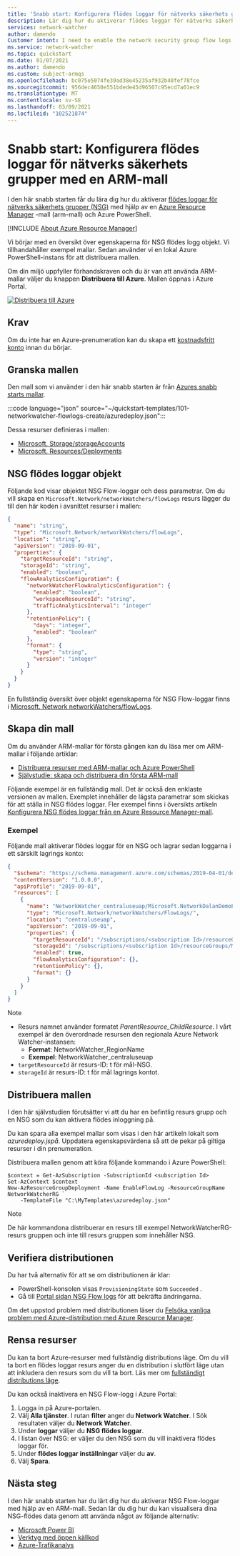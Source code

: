 ```yaml
---
title: 'Snabb start: Konfigurera flödes loggar för nätverks säkerhets grupper med hjälp av en Azure Resource Manager mall (ARM-mall)'
description: Lär dig hur du aktiverar flödes loggar för nätverks säkerhets grupper (NSG) genom programmering med hjälp av en Azure Resource Manager mall (ARM-mall) och Azure PowerShell.
services: network-watcher
author: damendo
Customer intent: I need to enable the network security group flow logs by using an Azure Resource Manager template.
ms.service: network-watcher
ms.topic: quickstart
ms.date: 01/07/2021
ms.author: damendo
ms.custom: subject-armqs
ms.openlocfilehash: bc075e5074fe39ad38e45235af932b40fef78fce
ms.sourcegitcommit: 956dec4650e551bdede45d96507c95ecd7a01ec9
ms.translationtype: MT
ms.contentlocale: sv-SE
ms.lasthandoff: 03/09/2021
ms.locfileid: "102521874"
---
```

# <a name="quickstart-configure-network-security-group-flow-logs-by-using-an-arm-template"></a>Snabb start: Konfigurera flödes loggar för nätverks säkerhets grupper med en ARM-mall

I den här snabb starten får du lära dig hur du aktiverar [flödes loggar för nätverks säkerhets grupper (NSG)](network-watcher-nsg-flow-logging-overview.md) med hjälp av en [Azure Resource Manager](../azure-resource-manager/management/overview.md) -mall (arm-mall) och Azure PowerShell.

[!INCLUDE [About Azure Resource Manager](../../includes/resource-manager-quickstart-introduction.md)]

Vi börjar med en översikt över egenskaperna för NSG flödes logg objekt. Vi tillhandahåller exempel mallar. Sedan använder vi en lokal Azure PowerShell-instans för att distribuera mallen.

Om din miljö uppfyller förhandskraven och du är van att använda ARM-mallar väljer du knappen **Distribuera till Azure**. Mallen öppnas i Azure Portal.

[![Distribuera till Azure](../media/template-deployments/deploy-to-azure.svg)](https://portal.azure.com/#create/Microsoft.Template/uri/https%3A%2F%2Fraw.githubusercontent.com%2FAzure%2Fazure-quickstart-templates%2Fmaster%2F101-networkwatcher-flowLogs-create%2Fazuredeploy.json)

## <a name="prerequisites"></a>Krav

Om du inte har en Azure-prenumeration kan du skapa ett [kostnadsfritt konto](https://azure.microsoft.com/free/?WT.mc_id=A261C142F) innan du börjar.

## <a name="review-the-template"></a>Granska mallen

Den mall som vi använder i den här snabb starten är från [Azures snabb starts mallar](https://azure.microsoft.com/resources/templates/101-networkwatcher-flowlogs-create).

:::code language="json" source="~/quickstart-templates/101-networkwatcher-flowlogs-create/azuredeploy.json":::

Dessa resurser definieras i mallen:

- [Microsoft. Storage/storageAccounts](/azure/templates/microsoft.storage/storageaccounts)
- [Microsoft. Resources/Deployments](/azure/templates/microsoft.resources/deployments)

## <a name="nsg-flow-logs-object"></a>NSG flödes loggar objekt

Följande kod visar objektet NSG Flow-loggar och dess parametrar. Om du vill skapa en `Microsoft.Network/networkWatchers/flowLogs` resurs lägger du till den här koden i avsnittet resurser i mallen:

```json
{
  "name": "string",
  "type": "Microsoft.Network/networkWatchers/flowLogs",
  "location": "string",
  "apiVersion": "2019-09-01",
  "properties": {
    "targetResourceId": "string",
    "storageId": "string",
    "enabled": "boolean",
    "flowAnalyticsConfiguration": {
      "networkWatcherFlowAnalyticsConfiguration": {
        "enabled": "boolean",
        "workspaceResourceId": "string",
        "trafficAnalyticsInterval": "integer"
      },
      "retentionPolicy": {
        "days": "integer",
        "enabled": "boolean"
      },
      "format": {
        "type": "string",
        "version": "integer"
      }
    }
  }
}
```

En fullständig översikt över objekt egenskaperna för NSG Flow-loggar finns i [Microsoft. Network networkWatchers/flowLogs](/azure/templates/microsoft.network/networkwatchers/flowlogs).

## <a name="create-your-template"></a>Skapa din mall

Om du använder ARM-mallar för första gången kan du läsa mer om ARM-mallar i följande artiklar:

- [Distribuera resurser med ARM-mallar och Azure PowerShell](../azure-resource-manager/templates/deploy-powershell.md#deploy-local-template-or-bicep-file)
- [Självstudie: skapa och distribuera din första ARM-mall](../azure-resource-manager/templates/template-tutorial-create-first-template.md)

Följande exempel är en fullständig mall. Det är också den enklaste versionen av mallen. Exemplet innehåller de lägsta parametrar som skickas för att ställa in NSG flödes loggar. Fler exempel finns i översikts artikeln [Konfigurera NSG flödes loggar från en Azure Resource Manager-mall](network-watcher-nsg-flow-logging-azure-resource-manager.md).

### <a name="example"></a>Exempel

Följande mall aktiverar flödes loggar för en NSG och lagrar sedan loggarna i ett särskilt lagrings konto:

```json
{
  "$schema": "https://schema.management.azure.com/schemas/2019-04-01/deploymentTemplate.json#",
  "contentVersion": "1.0.0.0",
  "apiProfile": "2019-09-01",
  "resources": [
    {
      "name": "NetworkWatcher_centraluseuap/Microsoft.NetworkDalanDemoPerimeterNSG",
      "type": "Microsoft.Network/networkWatchers/FlowLogs/",
      "location": "centraluseuap",
      "apiVersion": "2019-09-01",
      "properties": {
        "targetResourceId": "/subscriptions/<subscription Id>/resourceGroups/DalanDemo/providers/Microsoft.Network/networkSecurityGroups/PerimeterNSG",
        "storageId": "/subscriptions/<subscription Id>/resourceGroups/MyCanaryFlowLog/providers/Microsoft.Storage/storageAccounts/storagev2ira",
        "enabled": true,
        "flowAnalyticsConfiguration": {},
        "retentionPolicy": {},
        "format": {}
      }
    }
  ]
}
```

> [!NOTE]
> - Resurs namnet använder formatet _ParentResource_ChildResource_. I vårt exempel är den överordnade resursen den regionala Azure Network Watcher-instansen:
>    - **Format**: NetworkWatcher_RegionName
>    - **Exempel**: NetworkWatcher_centraluseuap
> - `targetResourceId` är resurs-ID: t för mål-NSG.
> - `storageId` är resurs-ID: t för mål lagrings kontot.

## <a name="deploy-the-template"></a>Distribuera mallen

I den här självstudien förutsätter vi att du har en befintlig resurs grupp och en NSG som du kan aktivera flödes inloggning på.

Du kan spara alla exempel mallar som visas i den här artikeln lokalt som *azuredeploy.jspå*. Uppdatera egenskapsvärdena så att de pekar på giltiga resurser i din prenumeration.

Distribuera mallen genom att köra följande kommando i Azure PowerShell:

```azurepowershell-interactive
$context = Get-AzSubscription -SubscriptionId <subscription Id>
Set-AzContext $context
New-AzResourceGroupDeployment -Name EnableFlowLog -ResourceGroupName NetworkWatcherRG `
    -TemplateFile "C:\MyTemplates\azuredeploy.json"
```

> [!NOTE]
> De här kommandona distribuerar en resurs till exempel NetworkWatcherRG-resurs gruppen och inte till resurs gruppen som innehåller NSG.

## <a name="validate-the-deployment"></a>Verifiera distributionen

Du har två alternativ för att se om distributionen är klar:

- PowerShell-konsolen visas `ProvisioningState` som `Succeeded` .
- Gå till [Portal sidan NSG Flow logs](https://ms.portal.azure.com/#blade/Microsoft_Azure_Network/NetworkWatcherMenuBlade/flowLogs) för att bekräfta ändringarna.

Om det uppstod problem med distributionen läser du [Felsöka vanliga problem med Azure-distribution med Azure Resource Manager](../azure-resource-manager/templates/common-deployment-errors.md).

## <a name="clean-up-resources"></a>Rensa resurser

Du kan ta bort Azure-resurser med fullständig distributions läge. Om du vill ta bort en flödes loggar resurs anger du en distribution i slutfört läge utan att inkludera den resurs som du vill ta bort. Läs mer om [fullständigt distributions läge](../azure-resource-manager/templates/deployment-modes.md#complete-mode).

Du kan också inaktivera en NSG Flow-logg i Azure Portal:

1. Logga in på Azure-portalen.
1. Välj **Alla tjänster**. I rutan **filter** anger du **Network Watcher**. I Sök resultaten väljer du **Network Watcher**.
1. Under **loggar** väljer du **NSG flödes loggar**.
1. I listan över NSG: er väljer du den NSG som du vill inaktivera flödes loggar för.
1. Under **flödes loggar inställningar** väljer du **av**.
1. Välj **Spara**.

## <a name="next-steps"></a>Nästa steg

I den här snabb starten har du lärt dig hur du aktiverar NSG Flow-loggar med hjälp av en ARM-mall. Sedan lär du dig hur du kan visualisera dina NSG-flödes data genom att använda något av följande alternativ:

- [Microsoft Power BI](network-watcher-visualize-nsg-flow-logs-power-bi.md)
- [Verktyg med öppen källkod](network-watcher-visualize-nsg-flow-logs-open-source-tools.md)
- [Azure-Trafikanalys](traffic-analytics.md)
